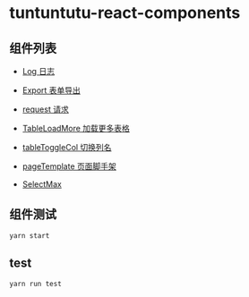 # tuntuntutu-react-components

## 组件列表


- [ Log 日志](components/log/index.zh-CN.md)

- [ Export 表单导出](components/export/index.zh-CN.md)
- [ request 请求](components/request/index.zh-CN.md)
- [ TableLoadMore 加载更多表格](components/tableLoadMore/index.zh-CN.md)
- [ tableToggleCol 切换列名](components/tableToggleCol/index.zh-CN.md)
- [ pageTemplate 页面脚手架 ](components/pageTemplate/index.zh-CN.md)
- [ SelectMax ](components/select/index.zh-CN.md)


## 组件测试

```
yarn start
```

## test

```
yarn run test
```
